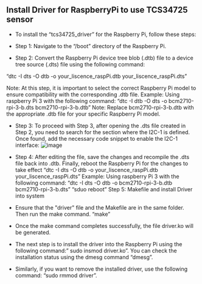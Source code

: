 ## Install Driver for RaspberryPi to use TCS34725 sensor

- To install the “tcs34725_driver” for the Raspberry Pi, follow these steps:

- Step 1:  Navigate to the “/boot” directory of the Raspberry Pi.

- Step 2: Convert the Raspberry Pi device tree blob (.dtb) file to a device tree source (.dts) file using the following command:

“dtc -I dts -O dtb -o your_liscence_raspPi.dtb your_liscence_raspPi.dts”

Note: At this step, it is important to select the correct Raspberry Pi model to ensure compatibility with the corresponding .dtb file.
Example: Using raspberry Pi 3 with the following command:
“dtc -I dtb -O dts -o bcm2710-rpi-3-b.dts bcm2710-rpi-3-b.dtb”
Note: Replace bcm2710-rpi-3-b.dtb with the appropriate .dtb file for your specific Raspberry Pi model.

- Step 3: To proceed with Step 3, after opening the .dts file created in Step 2, you need to search for the section where the I2C-1 is defined. Once found, add the necessary code snippet to enable the I2C-1 interface:
![image](https://github.com/user-attachments/assets/eade3492-2507-4dcd-b002-fb5a7a0104bb)

- Step 4: After editing the file, save the changes and recompile the .dts file back into .dtb. Finally, reboot the Raspberry Pi for the changes to take effect
“dtc -I dts -O dtb -o your_liscence_raspPi.dtb your_liscence_raspPi.dts”
Example: Using raspberry Pi 3 with the following command:
“dtc -I dts -O dtb -o bcm2710-rpi-3-b.dtb bcm2710-rpi-3-b.dts”
“sduo reboot”
Step 5: Makefile and install Driver into system
-	Ensure that the "driver" file and the Makefile are in the same folder. Then run the make command.
“make”
-	Once the make command completes successfully, the file driver.ko will be generated.
-	The next step is to install the driver into the Raspberry Pi using the following command:” sudo insmod driver.ko”. You can check the installation status using the dmesg command “dmesg”.
-	Similarly, if you want to remove the installed driver, use the following command: “sudo rmmod driver”.
